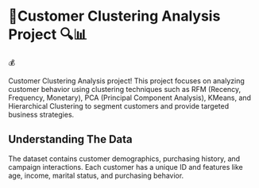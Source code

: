 # 💼Customer Clustering Analysis Project 🔍📊
💰

Customer Clustering Analysis project! This project focuses on analyzing customer behavior using clustering techniques such as RFM (Recency, Frequency, Monetary), PCA (Principal Component Analysis), KMeans, and Hierarchical Clustering to segment customers and provide targeted business strategies.


## Understanding The Data

The dataset contains customer demographics, purchasing history, and campaign interactions. Each customer has a unique ID and features like age, income, marital status, and purchasing behavior.